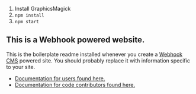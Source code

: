 1. Install GraphicsMagick
2. `npm install`
3. `npm start`

## This is a Webhook powered website.

This is the boilerplate readme installed whenever you create a [Webhook CMS](http://www.webhook.com) powered site. You should probably replace it with information specific to your site.

* [Documentation for users found here.](http://webhook.com/docs/)
* [Documentation for code contributors found here.](https://github.com/webhook/webhook-generate/blob/master/CONTRIBUTING.md)
